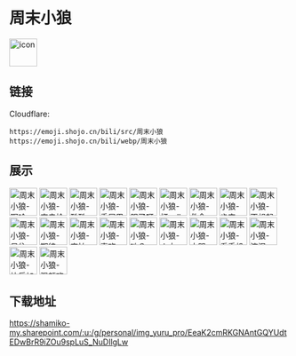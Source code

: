# 周末小狼
<img src="https://emoji.shojo.cn/bili/src/周末小狼/icon.png" width="50" height="50" alt="icon">

## 链接
Cloudflare:
```
https://emoji.shojo.cn/bili/src/周末小狼
https://emoji.shojo.cn/bili/webp/周末小狼
```
## 展示
<img src="https://emoji.shojo.cn/bili/src/周末小狼/周末小狼-啊哈.png" width="50" height="50" alt="周末小狼-啊哈">
<img src="https://emoji.shojo.cn/bili/src/周末小狼/周末小狼-突击检查.png" width="50" height="50" alt="周末小狼-突击检查">
<img src="https://emoji.shojo.cn/bili/src/周末小狼/周末小狼-酷酷.png" width="50" height="50" alt="周末小狼-酷酷">
<img src="https://emoji.shojo.cn/bili/src/周末小狼/周末小狼-委屈巴巴.png" width="50" height="50" alt="周末小狼-委屈巴巴">
<img src="https://emoji.shojo.cn/bili/src/周末小狼/周末小狼-服了呀.png" width="50" height="50" alt="周末小狼-服了呀">
<img src="https://emoji.shojo.cn/bili/src/周末小狼/周末小狼-打call.png" width="50" height="50" alt="周末小狼-打call">
<img src="https://emoji.shojo.cn/bili/src/周末小狼/周末小狼-救命.png" width="50" height="50" alt="周末小狼-救命">
<img src="https://emoji.shojo.cn/bili/src/周末小狼/周末小狼-肯定.png" width="50" height="50" alt="周末小狼-肯定">
<img src="https://emoji.shojo.cn/bili/src/周末小狼/周末小狼-不想起.png" width="50" height="50" alt="周末小狼-不想起">
<img src="https://emoji.shojo.cn/bili/src/周末小狼/周末小狼-呆住.png" width="50" height="50" alt="周末小狼-呆住">
<img src="https://emoji.shojo.cn/bili/src/周末小狼/周末小狼-期待.png" width="50" height="50" alt="周末小狼-期待">
<img src="https://emoji.shojo.cn/bili/src/周末小狼/周末小狼-害怕.png" width="50" height="50" alt="周末小狼-害怕">
<img src="https://emoji.shojo.cn/bili/src/周末小狼/周末小狼-喜欢.png" width="50" height="50" alt="周末小狼-喜欢">
<img src="https://emoji.shojo.cn/bili/src/周末小狼/周末小狼-吔？.png" width="50" height="50" alt="周末小狼-吔？">
<img src="https://emoji.shojo.cn/bili/src/周末小狼/周末小狼-火大.png" width="50" height="50" alt="周末小狼-火大">
<img src="https://emoji.shojo.cn/bili/src/周末小狼/周末小狼-大哭.png" width="50" height="50" alt="周末小狼-大哭">
<img src="https://emoji.shojo.cn/bili/src/周末小狼/周末小狼-看手机.png" width="50" height="50" alt="周末小狼-看手机">
<img src="https://emoji.shojo.cn/bili/src/周末小狼/周末小狼-流泪.png" width="50" height="50" alt="周末小狼-流泪">
<img src="https://emoji.shojo.cn/bili/src/周末小狼/周末小狼-快乐加班.png" width="50" height="50" alt="周末小狼-快乐加班">
<img src="https://emoji.shojo.cn/bili/src/周末小狼/周末小狼-强颜欢笑.png" width="50" height="50" alt="周末小狼-强颜欢笑">

## 下载地址

https://shamiko-my.sharepoint.com/:u:/g/personal/img_yuru_pro/EeaK2cmRKGNAntGQYUdtEDwBrR9iZOu9spLuS_NuDIlgLw